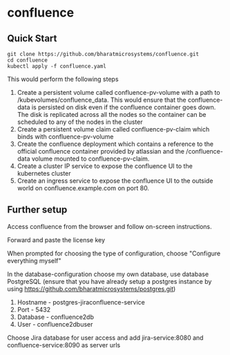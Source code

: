 # confluence
## Quick Start
```
git clone https://github.com/bharatmicrosystems/confluence.git
cd confluence
kubectl apply -f confluence.yaml
```
This would perform the following steps
1. Create a persistent volume called confluence-pv-volume with a path to /kubevolumes/confluence_data. This would ensure that the confluence-data is persisted on disk even if the confluence container goes down. The disk is replicated across all the nodes so the container can be scheduled to any of the nodes in the cluster
2. Create a persistent volume claim called confluence-pv-claim which binds with confluence-pv-volume
3. Create the confluence deployment which contains a reference to the official confluence container provided by atlassian and the /confluence-data volume mounted to confluence-pv-claim.
4. Create a cluster IP service to expose the confluence UI to the kubernetes cluster
5. Create an ingress service to expose the confluence UI to the outside world on confluence.example.com on port 80.

## Further setup
Access confluence from the browser and follow on-screen instructions.

Forward and paste the license key

When prompted for choosing the type of configuration, choose "Configure everything myself"

In the database-configuration choose my own database, use database PostgreSQL (ensure that you have already setup a postgres instance by using https://github.com/bharatmicrosystems/postgres.git)
1. Hostname - postgres-jiraconfluence-service
2. Port - 5432
3. Database - confluence2db
4. User - confluence2dbuser

Choose Jira database for user access and add jira-service:8080 and confluence-service:8090 as server urls
